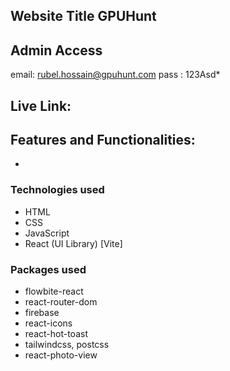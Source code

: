 ## Website Title GPUHunt

## Admin Access

email: rubel.hossain@gpuhunt.com
pass : 123Asd\*

## Live Link:

## Features and Functionalities:

-

### Technologies used

- HTML
- CSS
- JavaScript
- React (UI Library) [Vite]

### Packages used

- flowbite-react
- react-router-dom
- firebase
- react-icons
- react-hot-toast
- tailwindcss, postcss
- react-photo-view
